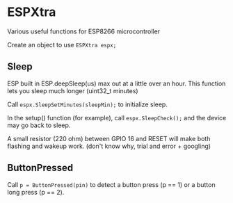 # ESPXtra
Various useful functions for ESP8266 microcontroller 

Create an object to use `ESPXtra espx;`

## Sleep
ESP built in ESP.deepSleep(us) max out at a little over an hour. This function lets you sleep much longer (uint32_t minutes)

Call `espx.SleepSetMinutes(sleepMin);` to initialize sleep.

In the setup() function (for example), call `espx.SleepCheck();` and the device may go back to sleep.

A small resistor (220 ohm) between GPIO 16 and RESET will make both flashing and wakeup work. (don't know why, trial and error + googling)

## ButtonPressed

Call `p = ButtonPressed(pin)` to detect a button press (p == 1) or a button long press (p == 2).
